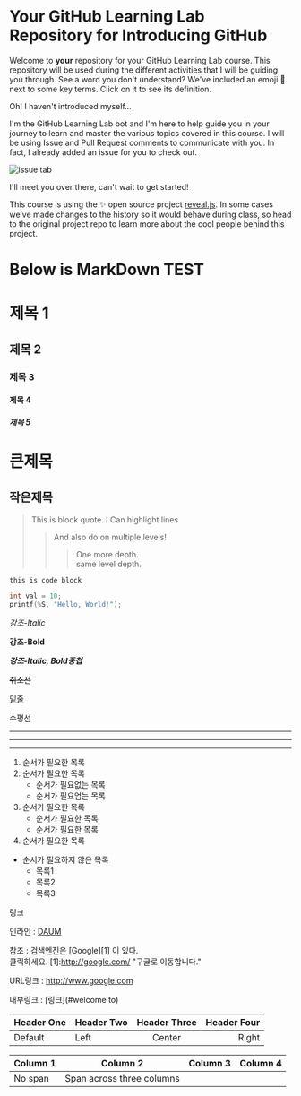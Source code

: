 # Your GitHub Learning Lab Repository for Introducing GitHub

Welcome to **your** repository for your GitHub Learning Lab course. This repository will be used during the different activities that I will be guiding you through. See a word you don't understand? We've included an emoji 📖 next to some key terms. Click on it to see its definition.

Oh! I haven't introduced myself...

I'm the GitHub Learning Lab bot and I'm here to help guide you in your journey to learn and master the various topics covered in this course. I will be using Issue and Pull Request comments to communicate with you. In fact, I already added an issue for you to check out.

![issue tab](https://lab.github.com/public/images/issue_tab.png)

I'll meet you over there, can't wait to get started!

This course is using the :sparkles: open source project [reveal.js](https://github.com/hakimel/reveal.js/). In some cases we’ve made changes to the history so it would behave during class, so head to the original project repo to learn more about the cool people behind this project.

# Below is MarkDown TEST

# 제목 1
## 제목 2
### 제목 3
#### 제목 4
##### 제목 5

큰제목
===

작은제목
---

>This is block quote.
>I Can highlight lines
>> And also do on multiple levels!
>>> One more depth.<br>
>>> same level depth.

```this is code block```

```C
int val = 10;
printf(%S, "Hello, World!");
```

*강조-Italic*

**강조-Bold**

***강조-Italic, Bold중첩***

~~취소선~~

<u>밑줄</u>


수평선
***
---
___

1. 순서가 필요한 목록
1. 순서가 필요한 목록
    - 순서가 필요없는 목록
    - 순서가 필요업는 목록
1. 순서가 필요한 목록
    - 순서가 필요한 목록
    - 순서가 필요한 목록
1. 순서가 필요한 목록

- 순서가 필요하지 않은 목록
    - 목록1
    - 목록2
    - 목록3


링크

인라인 : [DAUM](http://www.daum.net "링크설명입니다. DAUM")

참조 : 검색엔진은 [Google][1] 이 있다.<br>
클릭하세요.
[1]:http://google.com/ "구글로 이동합니다."

URL링크 : <http://www.google.com>

내부링크 : [링크](#welcome to)


| Header One | Header Two | Header Three | Header Four |
| ---------- | :--------- | :----------: | ----------: |
| Default    | Left       | Center       | Right       |

| Column 1 | Column 2 | Column 3 | Column 4 |
| -------- | :------: | -------- | -------- |
| No span  | Span across three columns    |||
